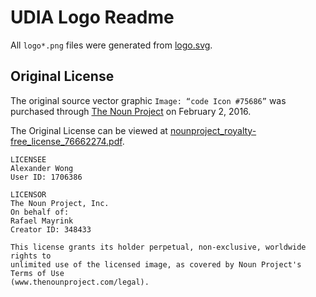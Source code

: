 # UDIA Logo Readme

All `logo*.png` files were generated from [logo.svg]().

## Original License

The original source vector graphic `Image: “code Icon #75686”` was purchased
through [The Noun Project](https://thenounproject.com/) on February 2, 2016.

The Original License can be viewed at [nounproject_royalty-free_license_76662274.pdf](https://api.udia.ca/static/logo/nounproject_royalty-free_license_76662274.pdf).

```text
LICENSEE
Alexander Wong
User ID: 1706386

LICENSOR
The Noun Project, Inc.
On behalf of:
Rafael Mayrink
Creator ID: 348433

This license grants its holder perpetual, non-exclusive, worldwide rights to
unlimited use of the licensed image, as covered by Noun Project's Terms of Use
(www.thenounproject.com/legal).
```
